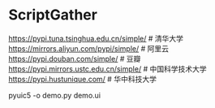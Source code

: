 # ScriptGather

https://pypi.tuna.tsinghua.edu.cn/simple/	# 清华大学
https://mirrors.aliyun.com/pypi/simple/		# 阿里云
https://pypi.douban.com/simple/				# 豆瓣
https://pypi.mirrors.ustc.edu.cn/simple/	# 中国科学技术大学
https://pypi.hustunique.com/				# 华中科技大学


pyuic5 -o demo.py demo.ui
